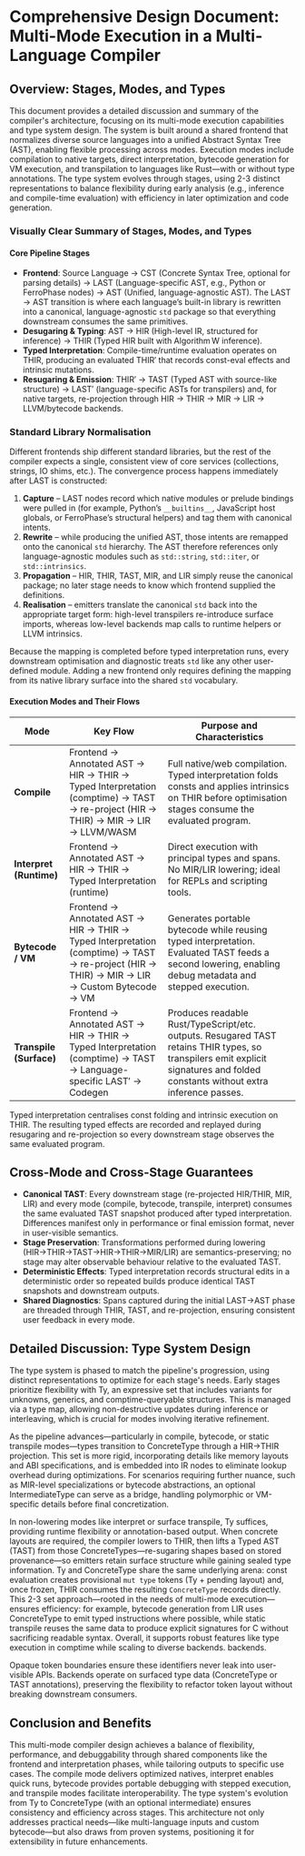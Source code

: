 # Comprehensive Design Document: Multi-Mode Execution in a Multi-Language Compiler

## Overview: Stages, Modes, and Types

This document provides a detailed discussion and summary of the compiler's architecture, focusing on its multi-mode
execution capabilities and type system design. The system is built around a shared frontend that normalizes diverse
source languages into a unified Abstract Syntax Tree (AST), enabling flexible processing across modes. Execution modes
include compilation to native targets, direct interpretation, bytecode generation for VM execution, and transpilation to
languages like Rust—with or without type annotations. The type system evolves through stages, using 2-3 distinct
representations to balance flexibility during early analysis (e.g., inference and compile-time evaluation) with
efficiency in later optimization and code generation.

### Visually Clear Summary of Stages, Modes, and Types

#### Core Pipeline Stages

- **Frontend**: Source Language → CST (Concrete Syntax Tree, optional for parsing details) → LAST (Language-specific
  AST, e.g., Python or FerroPhase nodes) → AST (Unified, language-agnostic AST). The LAST → AST transition is where
  each language’s built-in library is rewritten into a canonical, language-agnostic `std` package so that everything
  downstream consumes the same primitives.
- **Desugaring & Typing**: AST → HIR (High-level IR, structured for inference) → THIR (Typed HIR built with Algorithm W
  inference).
- **Typed Interpretation**: Compile-time/runtime evaluation operates on THIR, producing an evaluated THIR′ that records
  const-eval effects and intrinsic mutations.
- **Resugaring & Emission**: THIR′ → TAST (Typed AST with source-like structure) → LAST′ (language-specific ASTs for
  transpilers) and, for native targets, re-projection through HIR → THIR → MIR → LIR → LLVM/bytecode backends.

### Standard Library Normalisation

Different frontends ship different standard libraries, but the rest of the compiler expects a single, consistent view
of core services (collections, strings, IO shims, etc.). The convergence process happens immediately after LAST is
constructed:

1. **Capture** – LAST nodes record which native modules or prelude bindings were pulled in (for example, Python’s
   `__builtins__`, JavaScript host globals, or FerroPhase’s structural helpers) and tag them with canonical intents.
2. **Rewrite** – while producing the unified AST, those intents are remapped onto the canonical `std` hierarchy. The
   AST therefore references only language-agnostic modules such as `std::string`, `std::iter`, or `std::intrinsics`.
3. **Propagation** – HIR, THIR, TAST, MIR, and LIR simply reuse the canonical package; no later stage needs to know
   which frontend supplied the definitions.
4. **Realisation** – emitters translate the canonical `std` back into the appropriate target form: high-level
   transpilers re-introduce surface imports, whereas low-level backends map calls to runtime helpers or LLVM intrinsics.

Because the mapping is completed before typed interpretation runs, every downstream optimisation and diagnostic treats
`std` like any other user-defined module. Adding a new frontend only requires defining the mapping from its native
library surface into the shared `std` vocabulary.

#### Execution Modes and Their Flows

| Mode                             | Key Flow                                                                                                                                                                                                                             | Purpose and Characteristics                                                                                                                                                                                                                                                                                            |
|----------------------------------|--------------------------------------------------------------------------------------------------------------------------------------------------------------------------------------------------------------------------------------|------------------------------------------------------------------------------------------------------------------------------------------------------------------------------------------------------------------------------------------------------------------------------------------------------------------------|
| **Compile**                      | Frontend → Annotated AST → HIR → THIR → Typed Interpretation (comptime) → TAST → re-project (HIR → THIR) → MIR → LIR → LLVM/WASM                                                                                                      | Full native/web compilation. Typed interpretation folds consts and applies intrinsics on THIR before optimisation stages consume the evaluated program.                                                                                                                           |
| **Interpret (Runtime)**          | Frontend → Annotated AST → HIR → THIR → Typed Interpretation (runtime)                                                                                                                                                                | Direct execution with principal types and spans. No MIR/LIR lowering; ideal for REPLs and scripting tools.                                                                                                                                                                       |
| **Bytecode / VM**                | Frontend → Annotated AST → HIR → THIR → Typed Interpretation (comptime) → TAST → re-project (HIR → THIR) → MIR → LIR → Custom Bytecode → VM                                                                                            | Generates portable bytecode while reusing typed interpretation. Evaluated TAST feeds a second lowering, enabling debug metadata and stepped execution.                                                                                                                           |
| **Transpile (Surface)**          | Frontend → Annotated AST → HIR → THIR → Typed Interpretation (comptime) → TAST → Language-specific LAST′ → Codegen                                                                                                                      | Produces readable Rust/TypeScript/etc. outputs. Resugared TAST retains THIR types, so transpilers emit explicit signatures and folded constants without extra inference passes.                                                                                                   |

Typed interpretation centralises const folding and intrinsic execution on THIR. The resulting typed effects are recorded
and replayed during resugaring and re-projection so every downstream stage observes the same evaluated program.
## Cross-Mode and Cross-Stage Guarantees

- **Canonical TAST**: Every downstream stage (re-projected HIR/THIR, MIR, LIR) and every mode (compile, bytecode, transpile,
  interpret) consumes the same evaluated TAST snapshot produced after typed interpretation. Differences manifest only in
  performance or final emission format, never in user-visible semantics.
- **Stage Preservation**: Transformations performed during lowering (HIR→THIR→TAST→HIR→THIR→MIR/LIR) are
  semantics-preserving; no stage may alter observable behaviour relative to the evaluated TAST.
- **Deterministic Effects**: Typed interpretation records structural edits in a deterministic order so repeated builds
  produce identical TAST snapshots and downstream outputs.
- **Shared Diagnostics**: Spans captured during the initial LAST→AST phase are threaded through THIR, TAST, and
  re-projection, ensuring consistent user feedback in every mode.

## Detailed Discussion: Type System Design

The type system is phased to match the pipeline's progression, using distinct representations to optimize for each
stage's needs. Early stages prioritize flexibility with Ty, an expressive set that includes variants for unknowns,
generics, and comptime-queryable structures. This is managed via a type map, allowing non-destructive updates during
inference or interleaving, which is crucial for modes involving iterative refinement.

As the pipeline advances—particularly in compile, bytecode, or static transpile modes—types transition to ConcreteType
through a HIR→THIR projection. This set is more rigid, incorporating details like memory layouts and ABI specifications,
and is embedded into IR nodes to eliminate lookup overhead during optimizations. For scenarios requiring further nuance,
such as MIR-level specializations or bytecode abstractions, an optional IntermediateType can serve as a bridge,
handling polymorphic or VM-specific details before final concretization.

In non-lowering modes like interpret or surface transpile, Ty suffices, providing runtime flexibility or
annotation-based output. When concrete layouts are required, the compiler lowers to THIR, then lifts a Typed AST (TAST)
from those ConcreteTypes—re-sugaring shapes based on stored provenance—so emitters retain surface structure while
gaining sealed type information. Ty and ConcreteType share the same underlying arena: const evaluation creates
provisional `mut type` tokens (Ty + pending layout) and, once frozen, THIR consumes the resulting `ConcreteType`
records directly. This 2-3 set approach—rooted in the needs of multi-mode execution—ensures efficiency: for example,
bytecode generation from LIR uses ConcreteType to emit typed instructions where possible, while static transpile reuses
the same data to produce explicit signatures for C without sacrificing readable syntax. Overall, it supports robust
features like type execution in comptime while scaling to diverse backends.
backends.

Opaque token boundaries ensure these identifiers never leak into user-visible APIs. Backends operate on surfaced type
data (ConcreteType or TAST annotations), preserving the flexibility to refactor token layout without breaking
downstream consumers.

## Conclusion and Benefits

This multi-mode compiler design achieves a balance of flexibility, performance, and debuggability through shared
components like the frontend and interpretation phases, while tailoring outputs to specific use cases. The compile mode
delivers optimized natives, interpret enables quick runs, bytecode provides portable debugging with stepped execution,
and transpile modes facilitate interoperability. The type system's evolution from Ty to ConcreteType (with an
optional intermediate) ensures consistency and efficiency across stages. This architecture not only addresses practical
needs—like multi-language inputs and custom bytecode—but also draws from proven systems, positioning it for
extensibility in future enhancements.
